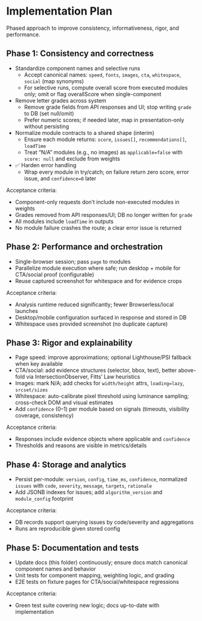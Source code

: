 # Implementation Plan

Phased approach to improve consistency, informativeness, rigor, and performance.

## Phase 1: Consistency and correctness
- Standardize component names and selective runs
  - Accept canonical names: `speed`, `fonts`, `images`, `cta`, `whitespace`, `social` (map synonyms)
  - For selective runs, compute overall score from executed modules only; omit or flag overallScore when single-component
- Remove letter grades across system
  - Remove grade fields from API responses and UI; stop writing `grade` to DB (set null/omit)
  - Prefer numeric scores; if needed later, map in presentation-only without persisting
- Normalize module contracts to a shared shape (interim)
  - Ensure each module returns: `score`, `issues[]`, `recommendations[]`, `loadTime`
  - Treat “N/A” modules (e.g., no images) as `applicable=false` with `score: null` and exclude from weights
- ✅ Harden error handling
  - Wrap every module in try/catch; on failure return zero score, error issue, and `confidence=0` later

Acceptance criteria:
- Component-only requests don’t include non-executed modules in weights
- Grades removed from API responses/UI; DB no longer written for `grade`
- All modules include `loadTime` in outputs
- No module failure crashes the route; a clear error issue is returned

## Phase 2: Performance and orchestration
- Single-browser session; pass `page` to modules
- Parallelize module execution where safe; run desktop + mobile for CTA/social proof (configurable)
- Reuse captured screenshot for whitespace and for evidence crops

Acceptance criteria:
- Analysis runtime reduced significantly; fewer Browserless/local launches
- Desktop/mobile configuration surfaced in response and stored in DB
- Whitespace uses provided screenshot (no duplicate capture)

## Phase 3: Rigor and explainability
- Page speed: improve approximations; optional Lighthouse/PSI fallback when key available
- CTA/social: add evidence structures (selector, bbox, text), better above-fold via IntersectionObserver, Fitts’ Law heuristics
- Images: mark N/A; add checks for `width/height` attrs, `loading=lazy`, `srcset/sizes`
- Whitespace: auto-calibrate pixel threshold using luminance sampling; cross-check DOM and visual estimates
- Add `confidence` (0–1) per module based on signals (timeouts, visibility coverage, consistency)

Acceptance criteria:
- Responses include evidence objects where applicable and `confidence`
- Thresholds and reasons are visible in metrics/details

## Phase 4: Storage and analytics
- Persist per-module: `version`, `config`, `time_ms`, `confidence`, normalized `issues` with `code`, `severity`, `message`, `targets`, `rationale`
- Add JSONB indexes for issues; add `algorithm_version` and `module_config` footprint

Acceptance criteria:
- DB records support querying issues by code/severity and aggregations
- Runs are reproducible given stored config

## Phase 5: Documentation and tests
- Update docs (this folder) continuously; ensure docs match canonical component names and behavior
- Unit tests for component mapping, weighting logic, and grading
- E2E tests on fixture pages for CTA/social/whitespace regressions

Acceptance criteria:
- Green test suite covering new logic; docs up-to-date with implementation 